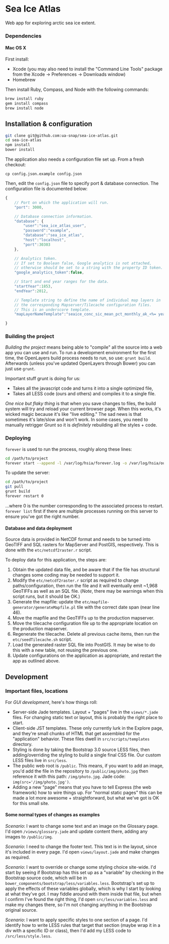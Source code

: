 # Sea Ice Atlas

Web app for exploring arctic sea ice extent.

### Dependencies

#### Mac OS X

First install:

* Xcode (you may also need to install the "Command Line Tools" package from the Xcode -> Preferences -> Downloads window)
* Homebrew

Then install Ruby, Compass, and Node with the following commands:

```bash
brew install ruby
gem install compass
brew install node
```

## Installation & configuration

```bash
git clone git@github.com:ua-snap/sea-ice-atlas.git
cd sea-ice-atlas
npm install
bower install
```

The application also needs a configuration file set up.  From a fresh checkout:

```
cp config.json.example config.json
```

Then, edit the ```config.json``` file to specify port & database connection.  The configuration file is documented below:

```javascript
{
	// Port on which the application will run.
	"port": 3000,

	// Database connection information.
	"database": {
		"user":"sea_ice_atlas_user",
		"password":"example",
		"database":"sea_ice_atlas",
		"host":"localhost",
		"port":30303
	},

	// Analytics token.
	// If set to Boolean false, Google analytics is not attached,
	// otherwise should be set to a string with the property ID token.
	"google_analytics_token":false,

	// Start and end year ranges for the data.
	"startYear":1853,
	"endYear":2012,

	// Template string to define the name of individual map layers in
	// the corresponding Mapserver/Tilecache configuration files.
	// This is an underscore template.
	"mapLayerNameTemplate":"seaice_conc_sic_mean_pct_monthly_ak_<%= year %>_<%= month %>"

}
```

### Building the project

*Building the project* means being able to "compile" all the source into a web app you can use and run.  To run a development environment for the first time, the OpenLayers build process needs to run, so use: ```grunt build```.  Afterwards (unless you've updated OpenLayers through Bower) you can just use ```grunt```.

Important stuff grunt is doing for us:

 * Takes all the javascript code and turns it into a single optimized file,
 * Takes all LESS code (ours and others) and compiles it to a single file.

*One nice but flaky thing* is that when you save changes to files, the build system will try and reload your current browser page.  When this works, it's wicked magic because it's like "live editing."  The sad news is that sometimes it's late/slow and won't work.  In some cases, you need to manually retrigger Grunt so it is _definitely_ rebuilding all the styles + code.

### Deploying

```forever``` is used to run the process, roughly along these lines:

```bash
cd /path/to/project
forever start --append -l /var/log/hsia/forever.log -o /var/log/hsia/out.log -e /var/log/hsia/error.log ./app.js 
```

To update the server:

```bash
cd /path/to/project
git pull
grunt build
forever restart 0
```

...where 0 is the number corresponding to the associated process to restart.  ```forever list``` first if there are multiple processes running on this server to ensure you've got the right number.

#### Database and data deployment

Source data is provided in NetCDF format and needs to be turned into GeoTIFF and SQL rasters for MapServer and PostGIS, respectively.  This is done with the ```etc/netcdf2raster.r``` script.

To deploy data for this application, the steps are:

 1. Obtain the updated data file, and be aware that if the file has structural changes some coding may be needed to support it.
 1. Modify the ```etc/netcdf2raster.r``` script as required to change paths/configuration, then run the file and it will eventually emit ~1,968 GeoTIFFs as well as an SQL file.  (*Note*, there may be warnings when this script runs, but it should be OK.)
 1. Generate the mapfile: update the ```etc/mapfile-generator/generateMapfile.pl``` tile with the correct date span (near line 46).
 1. Move the mapfile and the GeoTIFFs up to the production mapserver.
 1. Move the tilecache configuration file up to the appropriate location on the production mapserver.
 1. Regenerate the tilecache.  Delete all previous cache items, then run the ```etc/seedTilecache.sh``` script.
 1. Load the generated raster SQL file into PostGIS.  It may be wise to do this with a new table, not reusing the previous one.
 1. Update configurations on the application as appropriate, and restart the app as outlined above.

## Development

### Important files, locations

For *GUI development*, here's how things roll:

 * Server-side Jade templates.  Layout + "pages" live in the ```views/*.jade``` files.  For changing static text or layout, this is probably the right place to start.
 * Client-side JST templates.  These only currently lurk in the Explore page, and they're small chunks of HTML that get assembled for the "application" behavior.  These files dwell in ```src/scripts/templates``` directory. 
 * Styling is done by taking the Bootstrap 3.0 source LESS files, then adding/overriding the styling to build a single final CSS file.  Our custom LESS files live in ```src/less```.
 * The public web root is ```/public```.  This means, if you want to add an image, you'd add the file in the repository to ```/public/img/photo.jpg``` then reference it with this path: ```/img/photo.jpg```.  Jade code: ```img(src='/img/photo.jpg')```.  
 * Adding a new "page" means that you have to tell Express (the web framework) how to wire things up.  For "normal static pages" this can be made a lot more awesome + straightforward, but what we've got is OK for this small site.

#### Some normal types of changes as examples

*Scenario*: I want to change some text and an image on the Glossary page.  I'd open ```/views/glossary.jade``` and update content there, adding any images to ```/public/img```.

*Scenario*: I need to change the footer text.  This text is in the layout, since it's included in every page.  I'd open ```views/layout.jade``` and make changes as required.

*Scenario*: I want to override or change some styling choice site-wide.  I'd start by seeing if Bootstrap has this set up as a "variable" by checking in the Bootstrap source code, which will be in ```bower_components/bootstrap/less/variables.less```.  Bootstrap's set up to apply the effects of these variables globally, which is why I start by looking at what they've got.  I may fiddle around with them inside that file, but when I confirm I've found the right thing, I'd open ```src/less/variables.less``` and make my changes there, so I'm not changing anything in the Bootstrap original source.

*Scenario*: I want to apply specific styles to one section of a page.  I'd identify how to write LESS rules that target that section (maybe wrap it in a div with a specific ID or class), then I'd add my LESS code to ```/src/less/style.less```.
